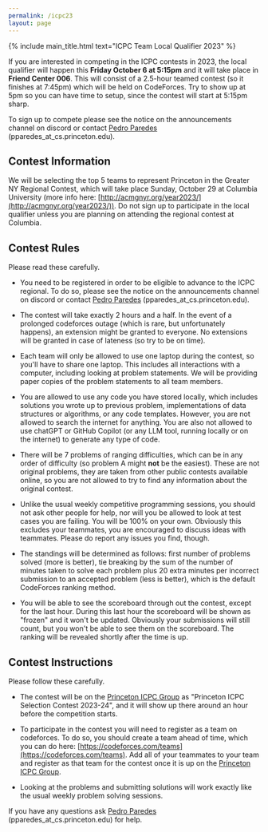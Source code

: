 ```yaml
---
permalink: /icpc23
layout: page
---
```


{% include main_title.html text="ICPC Team Local Qualifier 2023" %}

If you are interested in competing in the ICPC contests in 2023, the
local qualifier will happen this **Friday October 6 at 5:15pm**
and it will take place in **Friend Center 006**. This will consist of
a 2.5-hour teamed contest (so it finishes at 7:45pm) which will be
held on CodeForces. Try to show up at 5pm so you can have time to
setup, since the contest will start at 5:15pm sharp.

To sign up to compete please see the notice on the announcements
channel on discord or contact [Pedro
Paredes](https://www.cs.princeton.edu/~pparedes/)
(pparedes_at_cs.princeton.edu).

## Contest Information

We will be selecting the top 5 teams to represent Princeton in the
Greater NY Regional Contest, which will take place Sunday, October 29
at Columbia University (more info here:
[http://acmgnyr.org/year2023/](http://acmgnyr.org/year2023/)). Do not
sign up to participate in the local qualifier unless you are planning
on attending the regional contest at Columbia.

## Contest Rules

Please read these carefully.

* You need to be registered in order to be eligible to advance to the
  ICPC regional. To do so, please see the notice on the announcements
  channel on discord or contact [Pedro
  Paredes](https://www.cs.princeton.edu/~pparedes/)
  (pparedes_at_cs.princeton.edu).

* The contest will take exactly 2 hours and a half. In the event of a
  prolonged codeforces outage (which is rare, but unfortunately happens),
  an extension might be granted to everyone. No extensions will be
  granted in case of lateness (so try to be on time).

* Each team will only be allowed to use one laptop during the contest,
  so you'll have to share one laptop. This includes all interactions
  with a computer, including looking at problem statements. We will be
  providing paper copies of the problem statements to all team
  members.

* You are allowed to use any code you have stored locally, which
  includes solutions you wrote up to previous problem, implementations
  of data structures or algorithms, or any code templates. However,
  you are not allowed to search the internet for anything. You are
  also not allowed to use chatGPT or GitHub Copilot (or any LLM tool,
  running locally or on the internet) to generate any type of code.

* There will be 7 problems of ranging difficulties, which can be in
  any order of difficulty (so problem A might **not** be the
  easiest). These are not original problems, they are taken from other
  public contests available online, so you are not allowed to try to
  find any information about the original contest.

* Unlike the usual weekly competitive programming sessions, you should
  not ask other people for help, nor will you be allowed to look at
  test cases you are failing. You will be 100% on your own. Obviously
  this excludes your teammates, you are encouraged to discuss ideas
  with teammates. Please do report any issues you find, though.

* The standings will be determined as follows: first number of
  problems solved (more is better), tie breaking by the sum of the
  number of minutes taken to solve each problem plus 20 extra minutes
  per incorrect submission to an accepted problem (less is better),
  which is the default CodeForces ranking method.

* You will be able to see the scoreboard through out the contest,
  except for the last hour. During this last hour the scoreboard will
  be shown as "frozen" and it won't be updated. Obviously your
  submissions will still count, but you won't be able to see them on
  the scoreboard. The ranking will be revealed shortly after the time
  is up.

## Contest Instructions

Please follow these carefully.

* The contest will be on the [Princeton ICPC
  Group](https://codeforces.com/group/hNnRWqFua0/contests) as
  "Princeton ICPC Selection Contest 2023-24", and it will show up
  there around an hour before the competition starts.
  
* To participate in the contest you will need to register as a team on
  codeforces. To do so, you should create a team ahead of time, which
  you can do here:
  [https://codeforces.com/teams](https://codeforces.com/teams). Add
  all of your teammates to your team and register as that team for the
  contest once it is up on the [Princeton ICPC
  Group](https://codeforces.com/group/hNnRWqFua0/contests).

* Looking at the problems and submitting solutions will work exactly
  like the usual weekly problem solving sessions.

If you have any questions ask [Pedro
Paredes](https://www.cs.princeton.edu/~pparedes/)
(pparedes_at_cs.princeton.edu) for help.